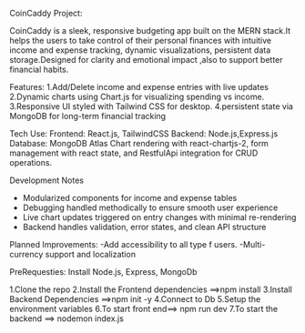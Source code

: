 CoinCaddy Project:

CoinCaddy is a sleek, responsive budgeting app built on the MERN stack.It helps the users to take control of their personal finances with intuitive income and expense tracking, dynamic visualizations, persistent data storage.Designed for clarity and emotional impact ,also to support better financial habits.

Features:
1.Add/Delete income and expense entries with live updates
2.Dynamic charts using Chart.js for visualizing spending vs income.
3.Responsive UI styled with Tailwind CSS for desktop.
4.persistent state via MongoDB for long-term financial tracking


Tech Use:
Frontend: React.js, TailwindCSS
Backend: Node.js,Express.js
Database: MongoDB Atlas
Chart rendering with react-chartjs-2, form management with react state, and RestfulApi integration for CRUD operations.

Development Notes
- Modularized components for income and expense tables
- Debugging handled methodically to ensure smooth user experience
- Live chart updates triggered on entry changes with minimal re-rendering
- Backend handles validation, error states, and clean API structure

Planned Improvements:
 -Add accessibility  to all type f users.
 -Multi-currency support and localization


PreRequesties:
Install  Node.js, Express, MongoDb 

1.Clone the repo
2.Install the Frontend  dependencies ==>npm install
3.Install Backend Dependencies ==>npm init -y
4.Connect to Db
5.Setup the environment variables
6.To start front end==> npm run dev
7.To start the backend ==> nodemon index.js

